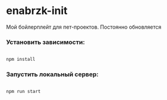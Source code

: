 # enabrzk-init

Мой бойлерплейт для пет-проектов. Постоянно обновляется

### Установить зависимости:

```bash

npm install

```

### Запустить локальный сервер:

```bash

npm run start

```
